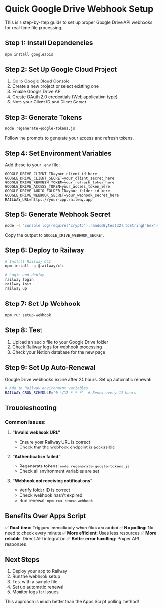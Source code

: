 # Quick Google Drive Webhook Setup

This is a step-by-step guide to set up proper Google Drive API webhooks for real-time file processing.

## Step 1: Install Dependencies

```bash
npm install googleapis
```

## Step 2: Set Up Google Cloud Project

1. Go to [Google Cloud Console](https://console.cloud.google.com/)
2. Create a new project or select existing one
3. Enable Google Drive API
4. Create OAuth 2.0 credentials (Web application type)
5. Note your Client ID and Client Secret

## Step 3: Generate Tokens

```bash
node regenerate-google-tokens.js
```

Follow the prompts to generate your access and refresh tokens.

## Step 4: Set Environment Variables

Add these to your `.env` file:

```env
GOOGLE_DRIVE_CLIENT_ID=your_client_id_here
GOOGLE_DRIVE_CLIENT_SECRET=your_client_secret_here
GOOGLE_DRIVE_REFRESH_TOKEN=your_refresh_token_here
GOOGLE_DRIVE_ACCESS_TOKEN=your_access_token_here
GOOGLE_DRIVE_AUDIO_FOLDER_ID=your_folder_id_here
GOOGLE_DRIVE_WEBHOOK_SECRET=your_webhook_secret_here
RAILWAY_URL=https://your-app.railway.app
```

## Step 5: Generate Webhook Secret

```bash
node -e "console.log(require('crypto').randomBytes(32).toString('hex'))"
```

Copy the output to `GOOGLE_DRIVE_WEBHOOK_SECRET`.

## Step 6: Deploy to Railway

```bash
# Install Railway CLI
npm install -g @railway/cli

# Login and deploy
railway login
railway init
railway up
```

## Step 7: Set Up Webhook

```bash
npm run setup-webhook
```

## Step 8: Test

1. Upload an audio file to your Google Drive folder
2. Check Railway logs for webhook processing
3. Check your Notion database for the new page

## Step 9: Set Up Auto-Renewal

Google Drive webhooks expire after 24 hours. Set up automatic renewal:

```bash
# Add to Railway environment variables
RAILWAY_CRON_SCHEDULE="0 */12 * * *"  # Renew every 12 hours
```

## Troubleshooting

### Common Issues:

1. **"Invalid webhook URL"**
   - Ensure your Railway URL is correct
   - Check that the webhook endpoint is accessible

2. **"Authentication failed"**
   - Regenerate tokens: `node regenerate-google-tokens.js`
   - Check all environment variables are set

3. **"Webhook not receiving notifications"**
   - Verify folder ID is correct
   - Check webhook hasn't expired
   - Run renewal: `npm run renew-webhook`

## Benefits Over Apps Script

✅ **Real-time**: Triggers immediately when files are added
✅ **No polling**: No need to check every minute
✅ **More efficient**: Uses less resources
✅ **More reliable**: Direct API integration
✅ **Better error handling**: Proper API responses

## Next Steps

1. Deploy your app to Railway
2. Run the webhook setup
3. Test with a sample file
4. Set up automatic renewal
5. Monitor logs for issues

This approach is much better than the Apps Script polling method!